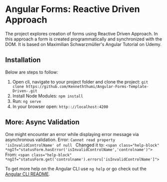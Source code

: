 # Angular Forms: Reactive Driven Approach

The project explores creation of forms using Reactive Driven Approach.
In this approach a form is created programmatically and synchronized with the DOM.
It is based on Maximilian Schwarzmüller's Angular Tutorial on Udemy.

## Installation
Below are steps to follow:
1. Open cli, navigate to your project folder and clone the project: 
    `git  clone https://github.com/Kenneththumi/Angular-Forms-Template-Driven-.git`
2. Install Node Modules:
    `npm install`
3. Run:
    `ng serve`
4. In your browser open:
    `http:://localhost:4200`

## More: Async Validation

One might encounter an error while displaying error message via  asynchronous validation. 
Error:
   `Cannot read property 'isInvalidControlName' of null `
Changed it to:
   `<span class="help-block" *ngIf="statusForm.hasError('isInvalidControlName','controlname')">`
From:
   `<span class="help-block" *ngIf="statusForm.get('controlname').errors['isInvalidControlName']"> `

To get more help on the Angular CLI use `ng help` or go check out the [Angular CLI README](https://github.com/angular/angular-cli/blob/master/README.md).